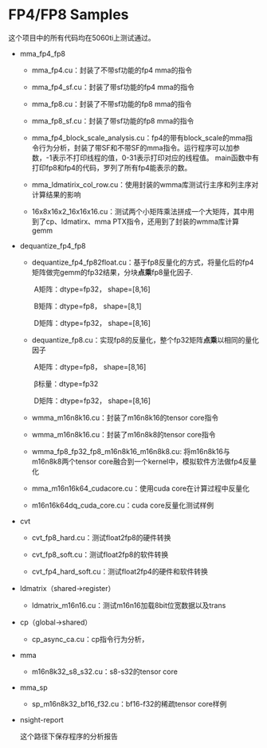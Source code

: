 # FP4/FP8 Samples

这个项目中的所有代码均在5060ti上测试通过。	

- mma_fp4_fp8

  - mma_fp4.cu：封装了不带sf功能的fp4 mma的指令

  - mma_fp4_sf.cu：封装了带sf功能的fp4 mma的指令

  - mma_fp8.cu：封装了不带sf功能的fp8 mma的指令

  - mma_fp8_sf.cu：封装了带sf功能的fp8 mma的指令

  - mma_fp4_block_scale_analysis.cu：fp4的带有block_scale的mma指令行为分析，封装了带SF和不带SF的mma指令。运行程序可以加参数，-1表示不打印线程的值，0-31表示打印对应的线程值。
    main函数中有打印fp8和fp4的代码，罗列了所有fp4能表示的数。

  - mma_ldmatirix_col_row.cu：使用封装的wmma库测试行主序和列主序对计算结果的影响

  - 16x8x16x2_16x16x16.cu：测试两个小矩阵乘法拼成一个大矩阵，其中用到了cp、ldmatirx、mma PTX指令，还用到了封装的wmma库计算gemm

- dequantize_fp4_fp8

  - dequantize_fp4_fp82float.cu：基于fp8反量化的方式，将量化后的fp4矩阵做完gemm的fp32结果，分块**点乘**fp8量化因子.

    ​	A矩阵：dtype=fp32，	shape=[8,16]

    ​	B矩阵：dtype=fp8，	  shape=[8,1]

    ​	D矩阵：dtype=fp32，	shape=[8,16]

  - dequantize_fp8.cu：实现fp8的反量化，整个fp32矩阵**点乘**以相同的量化因子

    ​	A矩阵：dtype=fp8，	   shape=[8,16]

    ​	β标量：dtype=fp32

    ​	D矩阵：dtype=fp32，	shape=[8,16]

  - wmma_m16n8k16.cu：封装了m16n8k16的tensor core指令

  - wmma_m16n8k16.cu：封装了m16n8k8的tensor core指令

  - wmma_fp8_fp32_fp8_m16n8k16_m16n8k8.cu: 将m16n8k16与m16n8k8两个tensor core融合到一个kernel中，模拟软件方法做fp4反量化

  - mma_m16n16k64_cudacore.cu：使用cuda core在计算过程中反量化

  - m16n16k64dq_cuda_core.cu：cuda core反量化测试样例

- cvt
  - cvt_fp8_hard.cu：测试float2fp8的硬件转换

  - cvt_fp8_soft.cu：测试float2fp8的软件转换

  - cvt_fp4_hard_soft.cu：测试float2fp4的硬件和软件转换

- ldmatrix（shared->register）

  - ldmatrix_m16n16.cu：测试m16n16加载8bit位宽数据以及trans

- cp（global->shared）

  - cp_async_ca.cu：cp指令行为分析，

- mma

  - m16n8k32_s8_s32.cu：s8-s32的tensor core

- mma_sp

  - sp_m16n8k32_bf16_f32.cu：bf16-f32的稀疏tensor core样例

- nsight-report
  
    这个路径下保存程序的分析报告



